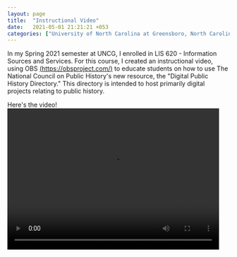 ```yaml
---
layout: page
title:  "Instructional Video"
date:   2021-05-01 21:21:21 +053
categories: ["University of North Carolina at Greensboro, North Carolina"]
---
```


In my Spring 2021 semester at UNCG, I enrolled in LIS 620 -  Information Sources and Services. For this course, I created an instructional video, using OBS [(https://obsproject.com/)](https://obsproject.com/) to educate students on how to use The National Council on Public History's new resource, the "Digital Public History Directory." This directory is intended to host primarily digital projects relating to public history.


Here's the video!
<video width="480" height="320" controls="controls">
  <source src="/assets/vid/instructionalvideo.mp4" type="video/mp4">
</video>
